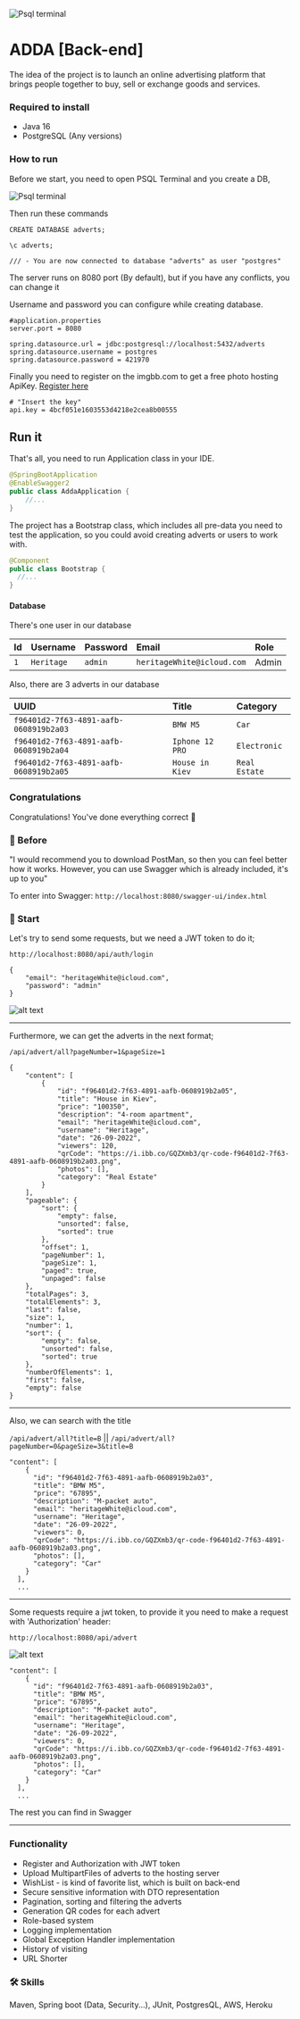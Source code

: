 ![Psql terminal](./imgs/logo.png) 
# ADDA [Back-end]
The idea of the project is to launch an online advertising platform that brings people together to buy, sell or exchange goods and services.

### Required to install
- Java 16
- PostgreSQL (Any versions)

### How to run

Before we start, you need to open PSQL Terminal and you create a DB, 

![Psql terminal](./imgs/psql.png)

Then run these commands
```
CREATE DATABASE adverts;
```
```
\c adverts;
```
```
/// - You are now connected to database "adverts" as user "postgres"
```


The server runs on 8080 port (By default), but if you have any conflicts, you can change it

Username and password you can configure while creating database.
```
#application.properties
server.port = 8080

spring.datasource.url = jdbc:postgresql://localhost:5432/adverts
spring.datasource.username = postgres
spring.datasource.password = 421970
```

Finally you need to register on the imgbb.com to get a free photo hosting ApiKey.
[Register here](https://api.imgbb.com/)

```
# "Insert the key"
api.key = 4bcf051e1603553d4218e2cea8b00555
```

## Run it

That's all, you need to run Application class in your IDE.
```java
@SpringBootApplication
@EnableSwagger2
public class AddaApplication {
    //...
}
```

The project has a Bootstrap class,
which  includes all pre-data you need to test the application,
so you could avoid creating adverts or users to work with.

```java
@Component
public class Bootstrap {
  //...
}
```

#### Database

There's one user in our database

| Id  | Username    | Password   | Email                       | Role |
|:----|:------------|:-----------|:----------------------------|:-----|
| `1` | `Heritage`  | `admin`    | `heritageWhite@icloud.com`  | Admin|

Also, there are 3 adverts in our database

| UUID                                  | Title           | Category      |
|:--------------------------------------|:----------------|:--------------|
| `f96401d2-7f63-4891-aafb-0608919b2a03`| `BMW M5`        | `Car`         |
| `f96401d2-7f63-4891-aafb-0608919b2a04`| `Iphone 12 PRO` | `Electronic`  |
| `f96401d2-7f63-4891-aafb-0608919b2a05`| `House in Kiev` | `Real Estate` |

### Congratulations

Congratulations! You've done everything correct 🎉

### 🚀 Before
"I would recommend you to download PostMan, so then you can feel better how it works. 
However, you can use Swagger which is already included, it's up to you"

To enter into Swagger: `http://localhost:8080/swagger-ui/index.html`
###  🌿 Start
Let's try to send some requests, but we need a JWT token to do it;

`http://localhost:8080/api/auth/login`
```
{
    "email": "heritageWhite@icloud.com",
    "password": "admin"
}
```
![alt text](./imgs/login.png)

---
Furthermore, we can get the adverts in the next format;

`/api/advert/all?pageNumber=1&pageSize=1`
```
{
    "content": [
        {
            "id": "f96401d2-7f63-4891-aafb-0608919b2a05",
            "title": "House in Kiev",
            "price": "100350",
            "description": "4-room apartment",
            "email": "heritageWhite@icloud.com",
            "username": "Heritage",
            "date": "26-09-2022",
            "viewers": 120,
            "qrCode": "https://i.ibb.co/GQZXmb3/qr-code-f96401d2-7f63-4891-aafb-0608919b2a03.png",
            "photos": [],
            "category": "Real Estate"
        }
    ],
    "pageable": {
        "sort": {
            "empty": false,
            "unsorted": false,
            "sorted": true
        },
        "offset": 1,
        "pageNumber": 1,
        "pageSize": 1,
        "paged": true,
        "unpaged": false
    },
    "totalPages": 3,
    "totalElements": 3,
    "last": false,
    "size": 1,
    "number": 1,
    "sort": {
        "empty": false,
        "unsorted": false,
        "sorted": true
    },
    "numberOfElements": 1,
    "first": false,
    "empty": false
}
```
---

Also, we can search with the title

`/api/advert/all?title=B` 
|| `/api/advert/all?pageNumber=0&pageSize=3&title=B`
```
"content": [
    {
      "id": "f96401d2-7f63-4891-aafb-0608919b2a03",
      "title": "BMW M5",
      "price": "67895",
      "description": "M-packet auto",
      "email": "heritageWhite@icloud.com",
      "username": "Heritage",
      "date": "26-09-2022",
      "viewers": 0,
      "qrCode": "https://i.ibb.co/GQZXmb3/qr-code-f96401d2-7f63-4891-aafb-0608919b2a03.png",
      "photos": [],
      "category": "Car"
    }
  ],
  ...
```
---
Some requests require a jwt token, 
to provide it you need to make a request with 'Authorization' header:

`http://localhost:8080/api/advert`

![alt text](./imgs/addAdvert.png)
```
"content": [
    {
      "id": "f96401d2-7f63-4891-aafb-0608919b2a03",
      "title": "BMW M5",
      "price": "67895",
      "description": "M-packet auto",
      "email": "heritageWhite@icloud.com",
      "username": "Heritage",
      "date": "26-09-2022",
      "viewers": 0,
      "qrCode": "https://i.ibb.co/GQZXmb3/qr-code-f96401d2-7f63-4891-aafb-0608919b2a03.png",
      "photos": [],
      "category": "Car"
    }
  ],
  ...
```
The rest you can find in Swagger 

---
### Functionality

- Register and Authorization with JWT token
- Upload MultipartFiles of adverts to the hosting server
- WishList - is kind of favorite list, which is built on back-end
- Secure sensitive information with DTO representation
- Pagination, sorting and filtering the adverts
- Generation QR codes for each advert
- Role-based system
- Logging implementation
- Global Exception Handler implementation
- History of visiting
- URL Shorter

### 🛠 Skills
Maven, Spring boot (Data, Security...), JUnit, PostgresQL, AWS, Heroku
